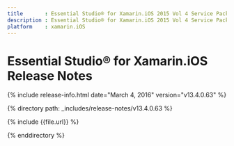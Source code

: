 ```yaml
---
title       : Essential Studio® for Xamarin.iOS 2015 Vol 4 Service Pack 2 Release Notes
description : Essential Studio® for Xamarin.iOS 2015 Vol 4 Service Pack 2 Release Notes
platform    : xamarin.iOS
---
```


# Essential Studio® for Xamarin.iOS Release Notes

{% include release-info.html date="March 4, 2016" version="v13.4.0.63" %} 

{% directory path: _includes/release-notes/v13.4.0.63 %}

{% include {{file.url}} %}

{% enddirectory %}